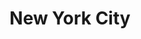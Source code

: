 ---
published:  false
title:			"New York City"
post_path:	2016-10-01-new-york
date_start:	October 2016
lat:        40.7128
lon:        -74.0060
metadata:
  - year: 2016
  - cities:
      - NYC
  - states:
      - New York
  - countries:
      - United States
  - continents:
      - North America
  - regions:
      - United States
photos:
  - ext:    01.jpg
    class:  vertical
---